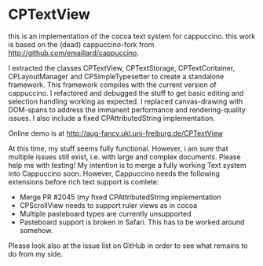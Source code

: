 CPTextView
==========
this is an implementation of the cocoa text system for cappuccino.
this work is based on the (dead) cappuccino-fork from <http://github.com/emaillard/cappuccino>.

I extracted the classes CPTextView, CPTextStorage, CPTextContainer, CPLayoutManager and CPSimpleTypesetter to create a standalone framework. This framework compiles with the current version of cappuccino.
I refactored and debugged the stuff to get basic editing and selection handling working as expected.
I replaced canvas-drawing with DOM-spans to address the immanent performance and rendering-quality issues.
I also include a fixed CPAttributedString implementation.

Online demo is at <http://aug-fancy.ukl.uni-freiburg.de/CPTextView>

At this time, my stuff seems fully functional. However, i am sure that multiple issues still exist, i.e. with large and complex documents. Please help me with testing!
My intention is to merge a fully working Text system into Cappuccino soon.
However, Cappuccino needs the following extensions before rich text support is comlete:
* Merge PR #2045 (my fixed CPAttributedString implementation
* CPScrollView needs to support ruler views as in cocoa
* Multiple pasteboard types are currently unsupported
* Pasteboard support is broken in Safari. This has to be worked around somehow.

Please look also at the issue list on GitHub in order to see what remains to do from my side.
